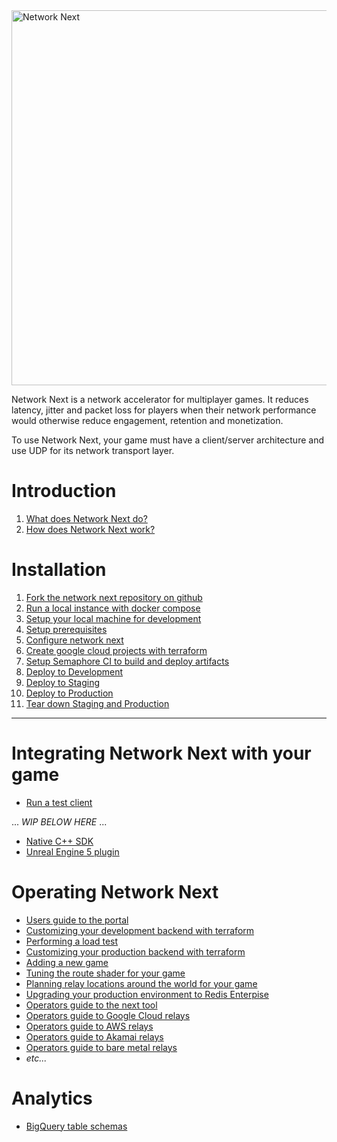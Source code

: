 <img src="https://static.wixstatic.com/media/799fd4_0512b6edaeea4017a35613b4c0e9fc0b~mv2.jpg/v1/fill/w_1200,h_140,al_c,q_80,usm_0.66_1.00_0.01/networknext_logo_colour_black_RGB_tightc.jpg" alt="Network Next" width="600"/>

<br>

Network Next is a network accelerator for multiplayer games. It reduces latency, jitter and packet loss for players when their network performance would otherwise reduce engagement, retention and monetization.

To use Network Next, your game must have a client/server architecture and use UDP for its network transport layer.

# Introduction

1. [What does Network Next do?](docs/what_does_network_next_do.md)
2. [How does Network Next work?](docs/how_does_network_next_work.md)

# Installation

1. [Fork the network next repository on github](docs/fork_next_repository.md)
2. [Run a local instance with docker compose](docs/run_local_instance_with_docker_compose.md)
3. [Setup your local machine for development](docs/setup_your_local_machine_for_development.md)
4. [Setup prerequisites](docs/setup_prerequisites.md)
5. [Configure network next](docs/configure_network_next.md)
6. [Create google cloud projects with terraform](docs/create_google_cloud_projects_with_terraform.md)
7. [Setup Semaphore CI to build and deploy artifacts](docs/setup_semaphore_ci_to_build_and_deploy_artifacts.md)
8. [Deploy to Development](docs/deploy_to_development.md)
9. [Deploy to Staging](docs/deploy_to_staging.md)
10. [Deploy to Production](docs/deploy_to_production.md)
11. [Tear down Staging and Production](docs/tear_down_staging_and_production.md)

--------------------------------------------------------------

# Integrating Network Next with your game

* [Run a test client](docs/run_a_test_client.md)


... _WIP BELOW HERE_ ...

* [Native C++ SDK](docs/native_cpp_sdk.md)
* [Unreal Engine 5 plugin](docs/native_ue5_plugin.md)

# Operating Network Next

* [Users guide to the portal](docs/users_guide_to_the_portal.md)
* [Customizing your development backend with terraform](docs/customizing_your_development_backend_with_terraform.md)
* [Performing a load test](docs/performing_a_load_test.md)
* [Customizing your production backend with terraform](docs/customizing_your_production_backend_with_terraform.md)
* [Adding a new game](docs/adding_a_new_game.md)
* [Tuning the route shader for your game](docs/tuning_the_route_shader_for_your_game.md)
* [Planning relay locations around the world for your game](docs/planning_relay_locations_around_the_world_for_your_game.md)
* [Upgrading your production environment to Redis Enterpise](docs/upgrading_your_production_environment_to_redis_enterprise.md)
* [Operators guide to the next tool](docs/users_guide_to_the_next_tool.md)
* [Operators guide to Google Cloud relays](docs/users_guide_to_google_cloud_relays.md)
* [Operators guide to AWS relays](docs/users_guide_to_aws_relays.md)
* [Operators guide to Akamai relays](docs/users_guide_to_akamai_relays.md)
* [Operators guide to bare metal relays](docs/users_guide_to_bare_metal_relays.md)
* _etc..._

# Analytics

* [BigQuery table schemas](docs/bigquery_table_schemas.md)
  
